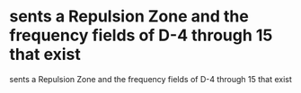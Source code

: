 # sents a Repulsion Zone and the frequency fields of D-4 through 15 that exist

sents a Repulsion Zone and the frequency fields of D-4 through 15 that exist